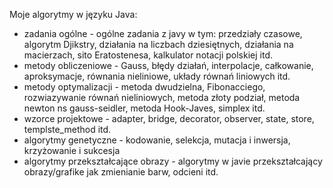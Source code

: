 Moje algorytmy w języku Java:
- zadania ogólne - ogólne zadania z javy w tym: przedziały czasowe, algorytm Djikstry, działania na liczbach dziesiętnych, działania na macierzach, sito Eratostenesa, kalkulator notacji polskiej itd.
- metody obliczeniowe - Gauss, błędy działań, interpolacje, całkowanie, aproksymacje, równania nieliniowe, układy równań liniowych itd.
- metody optymalizacji - metoda dwudzielna, Fibonacciego, rozwiazywanie równań nieliniowych, metoda złoty podział, metoda newton ns gauss-seidler, metoda Hook-Javes, simplex itd.
- wzorce projektowe - adapter, bridge, decorator, observer, state, store, templste_method itd.
- algorytmy genetyczne - kodowanie, selekcja, mutacja i inwersja, krzyżowanie i sukcesja
- algorytmy przekształcające obrazy - algorytmy w javie przekształcający obrazy/grafike jak zmienianie barw, odcieni itd.
